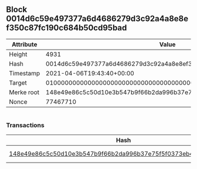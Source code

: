 ## Block 0014d6c59e497377a6d4686279d3c92a4a8e8ef350c87fc190c684b50cd95bad

Attribute | Value
--- | ---
Height | 4931
Hash | 0014d6c59e497377a6d4686279d3c92a4a8e8ef350c87fc190c684b50cd95bad
Timestamp | 2021-04-06T19:43:40+00:00
Target | 0100000000000000000000000000000000000000000000000000000000000000
Merke root | 148e49e86c5c50d10e3b547b9f66b2da996b37e75f5f0373eb466672f9f2dacc
Nonce | 77467710

```

```

### Transactions

Hash | Amount
--- | ---
[148e49e86c5c50d10e3b547b9f66b2da996b37e75f5f0373eb466672f9f2dacc](148e49e86c5c50d10e3b547b9f66b2da996b37e75f5f0373eb466672f9f2dacc.md) | 10.00000000 SKEPTI 
